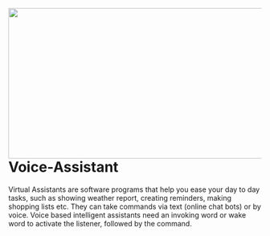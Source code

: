 <img align="right"  width="555" height="300" src="https://user-images.githubusercontent.com/97840653/149672536-690d4d62-0b33-4194-81d6-9ebbbc46bf9a.jpg" /> </a>
# Voice-Assistant
Virtual Assistants are software programs that help you ease your day to day tasks, such as showing weather report, creating reminders, making shopping lists etc. They can take commands via text (online chat bots) or by voice. Voice based intelligent assistants need an invoking word or wake word to activate the listener, followed by the command.

